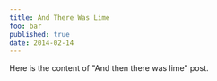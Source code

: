 ```yaml
---
title: And There Was Lime
foo: bar
published: true
date: 2014-02-14
---
```

Here is the content of "And then there was lime" post.